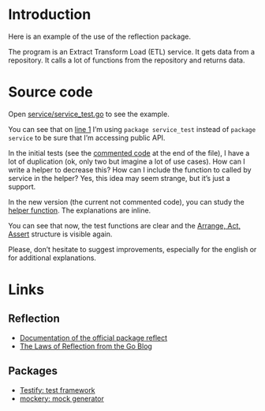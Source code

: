 # Introduction

Here is an example of the use of the reflection package.

The program is an Extract Transform Load (ETL) service.
It gets data from a repository.
It calls a lot of functions from the repository and returns data. 

# Source code

Open [service/service_test.go](https://github.com/rangzen/GoReflectExample/blob/main/service/service_test.go) to see the example.

You can see that on [line 1](https://github.com/rangzen/GoReflectExample/blob/main/service/service_test.go#L1) I’m using `package service_test` instead of `package service` to be sure that I’m accessing public API.

In the initial tests (see the [commented code](https://github.com/rangzen/GoReflectExample/blob/main/service/service_test.go#L63) at the end of the file), I have a lot of duplication (ok, only two but imagine a lot of use cases).
How can I write a helper to decrease this?
How can I include the function to called by service in the helper?
Yes, this idea may seem strange, but it’s just a support.

In the new version (the current not commented code), you can study the [helper function](https://github.com/rangzen/GoReflectExample/blob/main/service/service_test.go#L13).
The explanations are inline.

You can see that now, the test functions are clear and the [Arrange, Act, Assert](https://www.qwant.com/?q=arrange+act+assert) structure is visible again.

Please, don’t hesitate to suggest improvements, especially for the english or for additional explanations.

# Links

## Reflection

* [Documentation of the official package reflect](https://golang.org/pkg/reflect/)
* [The Laws of Reflection from the Go Blog](https://blog.golang.org/laws-of-reflection)

## Packages

* [Testify: test framework](https://github.com/stretchr/testify)
* [mockery: mock generator](https://github.com/vektra/mockery)